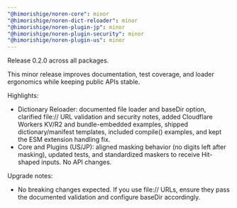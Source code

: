 ```yaml
---
"@himorishige/noren-core": minor
"@himorishige/noren-dict-reloader": minor
"@himorishige/noren-plugin-jp": minor
"@himorishige/noren-plugin-security": minor
"@himorishige/noren-plugin-us": minor
---
```


Release 0.2.0 across all packages.

This minor release improves documentation, test coverage, and loader ergonomics while keeping public APIs stable.

Highlights:
- Dictionary Reloader: documented file loader and baseDir option, clarified file:// URL validation and security notes, added Cloudflare Workers KV/R2 and bundle-embedded examples, shipped dictionary/manifest templates, included compile() examples, and kept the ESM extension handling fix.
- Core and Plugins (US/JP): aligned masking behavior (no digits left after masking), updated tests, and standardized maskers to receive Hit-shaped inputs. No API changes.

Upgrade notes:
- No breaking changes expected. If you use file:// URLs, ensure they pass the documented validation and configure baseDir accordingly.
